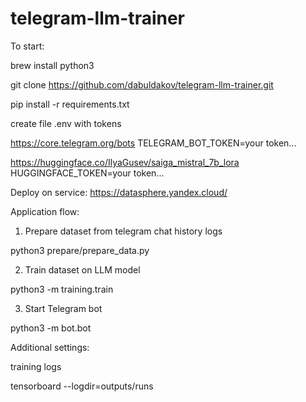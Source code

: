 # telegram-llm-trainer

To start:

brew install python3

git clone https://github.com/dabuldakov/telegram-llm-trainer.git

pip install -r requirements.txt

create file .env with tokens

https://core.telegram.org/bots
TELEGRAM_BOT_TOKEN=your token...

https://huggingface.co/IlyaGusev/saiga_mistral_7b_lora
HUGGINGFACE_TOKEN=your token...

Deploy on service:
https://datasphere.yandex.cloud/

Application flow:

1. Prepare dataset from telegram chat history logs

python3 prepare/prepare_data.py

2. Train dataset on LLM model

python3 -m training.train

3. Start Telegram bot

python3 -m bot.bot


Additional settings:

training logs

tensorboard --logdir=outputs/runs